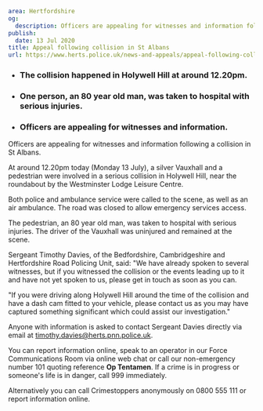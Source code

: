 ```yaml
area: Hertfordshire
og:
  description: Officers are appealing for witnesses and information following a collision in St Albans.
publish:
  date: 13 Jul 2020
title: Appeal following collision in St Albans
url: https://www.herts.police.uk/news-and-appeals/appeal-following-collision-in-st-albans-0347
```

* ### The collision happened in Holywell Hill at around 12.20pm.

 * ### One person, an 80 year old man, was taken to hospital with serious injuries.

 * ### Officers are appealing for witnesses and information.

Officers are appealing for witnesses and information following a collision in St Albans.

At around 12.20pm today (Monday 13 July), a silver Vauxhall and a pedestrian were involved in a serious collision in Holywell Hill, near the roundabout by the Westminster Lodge Leisure Centre.

Both police and ambulance service were called to the scene, as well as an air ambulance. The road was closed to allow emergency services access.

The pedestrian, an 80 year old man, was taken to hospital with serious injuries. The driver of the Vauxhall was uninjured and remained at the scene.

Sergeant Timothy Davies, of the Bedfordshire, Cambridgeshire and Hertfordshire Road Policing Unit, said: "We have already spoken to several witnesses, but if you witnessed the collision or the events leading up to it and have not yet spoken to us, please get in touch as soon as you can.

"If you were driving along Holywell Hill around the time of the collision and have a dash cam fitted to your vehicle, please contact us as you may have captured something significant which could assist our investigation."

Anyone with information is asked to contact Sergeant Davies directly via email at timothy.davies@herts.pnn.police.uk.

You can report information online, speak to an operator in our Force Communications Room via online web chat or call our non-emergency number 101 quoting reference **Op Tentamen**. If a crime is in progress or someone's life is in danger, call 999 immediately.

Alternatively you can call Crimestoppers anonymously on 0800 555 111 or report information online.
